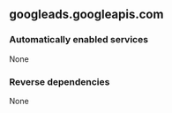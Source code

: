 ## googleads.googleapis.com

### Automatically enabled services

None

### Reverse dependencies

None
